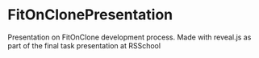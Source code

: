 # FitOnClonePresentation

Presentation on FitOnClone development process. Made with reveal.js as part of the final task presentation at RSSchool
